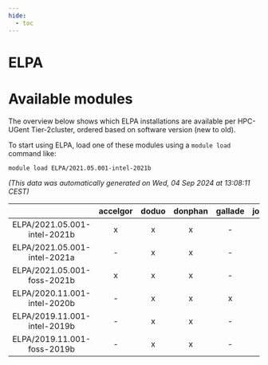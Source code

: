 ```yaml
---
hide:
  - toc
---
```


ELPA
====

# Available modules


The overview below shows which ELPA installations are available per HPC-UGent Tier-2cluster, ordered based on software version (new to old).

To start using ELPA, load one of these modules using a `module load` command like:

```shell
module load ELPA/2021.05.001-intel-2021b
```

*(This data was automatically generated on Wed, 04 Sep 2024 at 13:08:11 CEST)*  

| |accelgor|doduo|donphan|gallade|joltik|shinx|skitty|
| :---: | :---: | :---: | :---: | :---: | :---: | :---: | :---: |
|ELPA/2021.05.001-intel-2021b|x|x|x|-|x|-|x|
|ELPA/2021.05.001-intel-2021a|-|x|x|-|x|-|x|
|ELPA/2021.05.001-foss-2021b|x|x|x|-|x|-|x|
|ELPA/2020.11.001-intel-2020b|-|x|x|x|x|-|x|
|ELPA/2019.11.001-intel-2019b|-|x|x|-|x|-|x|
|ELPA/2019.11.001-foss-2019b|-|x|x|-|x|-|x|
